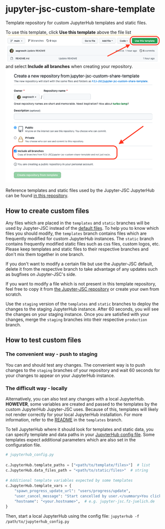 # jupyter-jsc-custom-share-template
Template repository for custom JupyterHub templates and static files.

To use this template, click **Use this template** above the file list 
![template](img/template.png)
and select **Include all branches** when creating your repository.
![all_branches](img/all_branches.png)

Reference templates and static files used by the Jupyter-JSC JupyterHub can be found [in this repository](https://github.com/FZJ-JSC/jupyter-jsc-share).

## How to create custom files

Any files which are placed in the `templates` and `static` branches will be used by Jupyter-JSC instead of the [default files](https://github.com/FZJ-JSC/jupyter-jsc-share/tree/main/jupyterhub). To help you to know which files you should modify, the `templates` branch contains files which are frequently  modified for custom JupyterHub instances. The `static` branch contains frequently modified static files such as css files, custom logos, etc. Please keep templates and static files to their respective branches and don't mix them together in one branch.

If you don't want to modify a certain file but use the Jupyter-JSC default, delete it from the respective branch to take advantage of any updates such as bugfixes on Jupyter-JSC's side.

If you want to modify a file which is not present in this template repository, feel free to copy it from [the Jupyter-JSC repository](https://github.com/FZJ-JSC/jupyter-jsc-share) or create your own from scratch.

Use the `staging` version of the `templates` and `static` branches to deploy the changes to the staging JupyterHub instance. After 60 seconds, you will see the changes on your staging instance. Once you are satisfied with your changes, merge the `staging` branches into their respective `production` branch.

## How to test custom files
### The convenient way - push to staging
You can and should test any changes. The convenient way is to push changes to the `staging` branches of your repository and wait 60 seconds for your changes to appear on your JupyterHub instance.

### The difficult way - locally
Alternatively, you can also test any changes with a local JupyterHub. **HOWEVER**, some variables are created and passed to the templates by the custom JupyterHub Jupyter-JSC uses. Because of this, templates will likely not render correctly for your local JupyterHub installation. For more information, refer to the [README](https://github.com/FZJ-JSC/jupyter-jsc-custom-share-template/tree/templates#why-wont-my-template-render-correctly) in the `templates` branch.

To tell JupyterHub where it should look for templates and static data, you can specify template and data paths in your [JupyterHub config file](https://jupyterhub.readthedocs.io/en/stable/getting-started/config-basics.html). Some templates expect additional parameters which are also set in the configuration file. 

```python
# jupyterhub_config.py

c.JupyterHub.template_paths = ["<path/to/template/files>"]  # list
c.JupyterHub.data_files_path = "<path/to/static/files>"  # string

# Additional template variables expected by some templates
c.JupyterHub.template_vars = {
    "spawn_progress_update_url": "users/progress/update",
    "user_cancel_message": "Start cancelled by user.</summary>You clicked the cancel button.</details>",
    "hostname": "<your.hostname>",  # e.g. jupyter-jsc.fz-juelich.de 
}

```

Then, start a local JupyterHub using the config file: `jupyterhub -f /path/to/jupyterhub_config.py`
